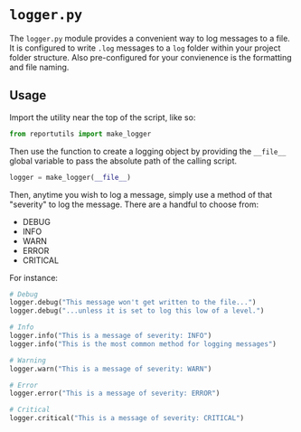 # `logger.py`

The `logger.py` module provides a convenient way to log messages to a file. It is configured to write `.log` messages to a `log` folder within your project folder structure. Also pre-configured for your convienence is the formatting and file naming.

## Usage
Import the utility near the top of the script, like so:
```python
from reportutils import make_logger
```

Then use the function to create a logging object by providing the `__file__` global variable to pass the absolute path of the calling script.

```python
logger = make_logger(__file__)
```

Then, anytime you wish to log a message, simply use a method of that "severity" to log the message. There are a handful to choose from:
* DEBUG
* INFO
* WARN
* ERROR
* CRITICAL

 For instance:

```python
# Debug
logger.debug("This message won't get written to the file...")
logger.debug("...unless it is set to log this low of a level.")

# Info
logger.info("This is a message of severity: INFO")
logger.info("This is the most common method for logging messages")

# Warning
logger.warn("This is a message of severity: WARN")

# Error
logger.error("This is a message of severity: ERROR")

# Critical
logger.critical("This is a message of severity: CRITICAL")
```